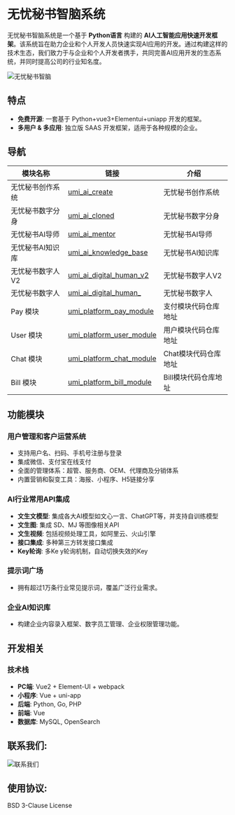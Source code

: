 # 无忧秘书智脑系统

无忧秘书智脑系统是一个基于 **Python语言** 构建的 **AI人工智能应用快速开发框架**。该系统旨在助力企业和个人开发人员快速实现AI应用的开发。通过构建这样的技术生态，我们致力于与企业和个人开发者携手，共同完善AI应用开发的生态系统，并同时提高公司的行业知名度。

![无忧秘书智脑](https://umi-intelligence.oss-cn-shenzhen.aliyuncs.com/static/website/screenshot-ai.umi6.com-2024.03.13-10_15_32.png)

## 特点

- **免费开源**: 一套基于 Python+vue3+Elementui+uniapp 开发的框架。
- **多用户 & 多应用**: 独立版 SAAS 开发框架，适用于各种规模的企业。


## 导航
| 模块名称      | 链接                                                                               | 介绍           |
|-----------|----------------------------------------------------------------------------------|--------------|
| 无忧秘书创作系统  | [umi_ai_create](https://github.com/ymzn3820/umi_ai_create)                       | 无忧秘书创作系统     |
| 无忧秘书数字分身  | [umi_ai_cloned](https://github.com/ymzn3820/umi_ai_cloned)                       | 无忧秘书数字分身     |
| 无忧秘书AI导师  | [umi_ai_mentor](https://github.com/ymzn3820/umi_ai_mentor)                       | 无忧秘书AI导师     |
| 无忧秘书AI知识库 | [umi_ai_knowledge_base](https://github.com/ymzn3820/umi_ai_knowledge_base)       | 无忧秘书AI知识库    |
| 无忧秘书数字人V2 | [umi_ai_digital_human_v2](https://github.com/ymzn3820/umi_digital_human_v2)      | 无忧秘书数字人V2    |
| 无忧秘书数字人   | [umi_ai_digital_human_](https://github.com/ymzn3820/umi_digital_human)           | 无忧秘书数字人      |
| Pay 模块    | [umi_platform_pay_module](https://github.com/ymzn3820/umi_platform_pay_module)   | 支付模块代码仓库地址   |
| User 模块   | [umi_platform_user_module](https://github.com/ymzn3820/umi_platform_user_module) | 用户模块代码仓库地址   |
| Chat 模块   | [umi_platform_chat_module](https://github.com/ymzn3820/umi_platform_chat_module) | Chat模块代码仓库地址 |
| Bill 模块   | [umi_platform_bill_module](https://github.com/ymzn3820/umi_platform_bill_module) | Bill模块代码仓库地址 |


## 功能模块

### 用户管理和客户运营系统

- 支持用户名、扫码、手机号注册与登录
- 集成微信、支付宝在线支付
- 全面的管理体系：超管、服务商、OEM、代理商及分销体系
- 内置营销和裂变工具：海报、小程序、H5链接分享

### AI行业常用API集成

- **文生文模型**: 集成各大AI模型如文心一言、ChatGPT等，并支持自训练模型
- **文生图**: 集成 SD、MJ 等图像相关API
- **文生视频**: 包括视频处理工具，如阿里云、火山引擎
- **接口集成**: 多种第三方转发接口集成
- **Key轮询**: 多Ke                                                                                                                                                                                                                                                                                                         y轮询机制，自动切换失效的Key

### 提示词广场

- 拥有超过1万条行业常见提示词，覆盖广泛行业需求。

### 企业AI知识库

- 构建企业内容录入框架、数字员工管理、企业权限管理功能。

## 开发相关

### 技术栈

- **PC端**: Vue2 + Element-UI + webpack
- **小程序**: Vue + uni-app
- **后端**: Python, Go, PHP
- **前端**: Vue
- **数据库**: MySQL, OpenSearch

##  联系我们: 
![联系我们](https://umi-intelligence.oss-cn-shenzhen.aliyuncs.com/static/com/message_center/1705734163826.jpg)

## 使用协议: 
  BSD 3-Clause License

